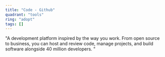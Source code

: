 ```yaml
---
title: "Code - Github"
quadrant: "tools"
ring: "adopt"
tags: []
---
```


"A development platform inspired by the way you work. From open source to business, you can host and review code, manage projects, and build software alongside 40 million developers. "
